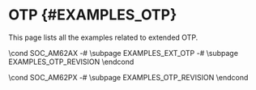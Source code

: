 #  OTP {#EXAMPLES_OTP}

This page lists all the examples related to extended OTP.

\cond SOC_AM62AX
-# \subpage EXAMPLES_EXT_OTP
-# \subpage EXAMPLES_OTP_REVISION
\endcond

\cond SOC_AM62PX
-# \subpage EXAMPLES_OTP_REVISION
\endcond
